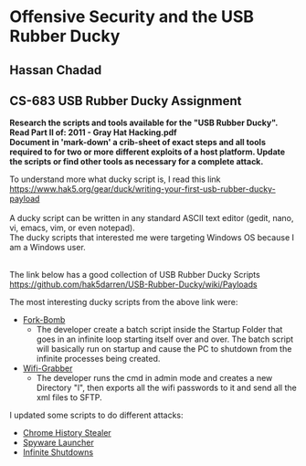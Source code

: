 # Offensive Security and the USB Rubber Ducky
## Hassan Chadad
## CS-683 USB Rubber Ducky Assignment

**Research the scripts and tools available for the "USB Rubber Ducky". <br/> Read Part II of: 2011 - Gray Hat Hacking.pdf <br/> Document in 'mark-down' a crib-sheet of exact steps and all tools required to for two or more different exploits of a host platform. Update the scripts or find other tools as necessary for a complete attack.**

To understand more what ducky script is, I read this link https://www.hak5.org/gear/duck/writing-your-first-usb-rubber-ducky-payload
<br/><br/>
A ducky script can be written in any standard ASCII text editor (gedit, nano, vi, emacs, vim, or even notepad).<br/>
The ducky scripts that interested me were targeting Windows OS because I am a Windows user.<br/><br/>

The link below has a good collection of USB Rubber Ducky Scripts
https://github.com/hak5darren/USB-Rubber-Ducky/wiki/Payloads

The most interesting ducky scripts from the above link were:
* [Fork-Bomb](https://github.com/hak5darren/USB-Rubber-Ducky/wiki/Payload---fork-bomb)
    * The developer create a batch script inside the Startup Folder that goes in an infinite loop starting itself over and over. The batch script will basically run on startup and cause the PC to shutdown from the infinite processes being created.
* [Wifi-Grabber](https://github.com/hak5darren/USB-Rubber-Ducky/wiki/Payload---WiFi-key-grabber)
    * The developer runs the cmd in admin mode and creates a new Directory "l", then exports all the wifi passwords to it and send all the xml files to SFTP.

I updated some scripts to do different attacks:
* [Chrome History Stealer](https://github.com/HassanChadad/CS683-USB-Rubber-Ducky/blob/master/Chrome-History-Stealer.md)
* [Spyware Launcher](https://github.com/HassanChadad/CS683-USB-Rubber-Ducky/blob/master/spyware_launcher.md)
* [Infinite Shutdowns](https://github.com/HassanChadad/CS683-USB-Rubber-Ducky/blob/master/Infinite_shutdowns.md)





